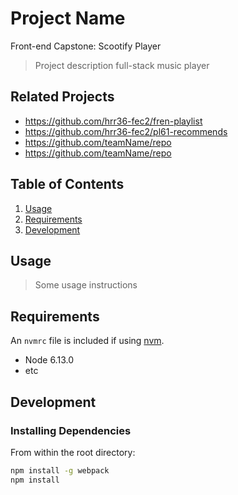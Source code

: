 # Project Name
Front-end Capstone: Scootify Player
> Project description
full-stack music player 
## Related Projects

  - https://github.com/hrr36-fec2/fren-playlist
  - https://github.com/hrr36-fec2/pl61-recommends
  - https://github.com/teamName/repo
  - https://github.com/teamName/repo

## Table of Contents

1. [Usage](#Usage)
1. [Requirements](#requirements)
1. [Development](#development)

## Usage

> Some usage instructions

## Requirements

An `nvmrc` file is included if using [nvm](https://github.com/creationix/nvm).

- Node 6.13.0
- etc

## Development

### Installing Dependencies

From within the root directory:

```sh
npm install -g webpack
npm install
```

